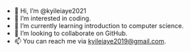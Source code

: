 - 👋 Hi, I’m @kyileiaye2021
- 👀 I’m interested in coding.
- 🌱 I’m currently learning introduction to computer science.
- 💞️ I’m looking to collaborate on GitHub.
- 📫 You can reach me via kyileiaye2019@gmail.com.

<!---
kyileiaye2021/kyileiaye2021 is a ✨ special ✨ repository because its `README.md` (this file) appears on your GitHub profile.
You can click the Preview link to take a look at your changes.
--->
